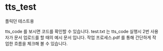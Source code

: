 # tts_test
플릭던 테스트용

tts_code 를 보시면 코드를 확인할 수 있습니다.
test.txt 는 tts_code 실행시 2번 사용자가 문서 업로드를 할 때의 예시 문서 입니다.
작업 프로세스.pdf 를 통해 간단하게 작업한 흐름을 체크해 볼 수 있습니다.
